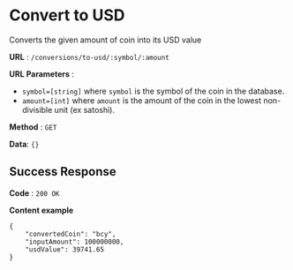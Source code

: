 # Convert to USD

Converts the given amount of coin into its USD value

**URL** : `/conversions/to-usd/:symbol/:amount`

**URL Parameters** : 
 - `symbol=[string]` where `symbol` is the symbol of the coin in the database.
 - `amount=[int]` where `amount` is the amount of the coin in the lowest non-divisible unit (ex satoshi).

**Method** : `GET`

**Data**: `{}`

## Success Response

**Code** : `200 OK`

**Content example**

```text
{
    "convertedCoin": "bcy",
    "inputAmount": 100000000,
    "usdValue": 39741.65
}
```